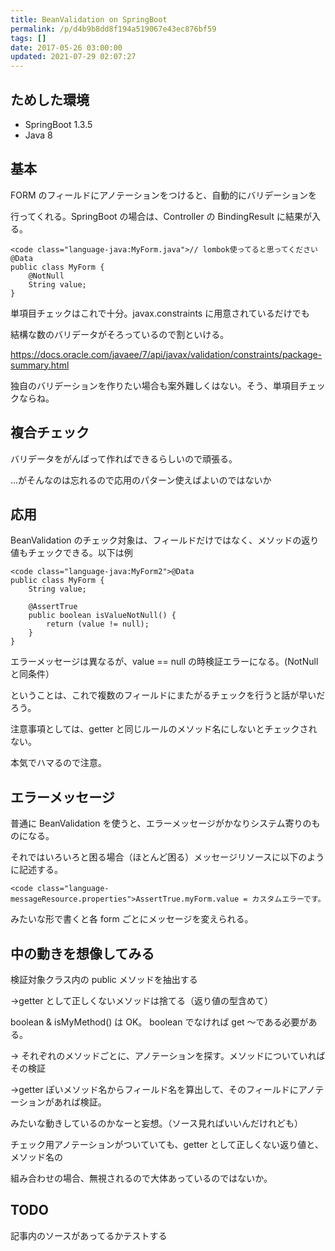 ```yaml
---
title: BeanValidation on SpringBoot
permalink: /p/d4b9b8dd8f194a519067e43ec876bf59
tags: []
date: 2017-05-26 03:00:00
updated: 2021-07-29 02:07:27
---
```


## ためした環境

- SpringBoot 1.3.5
- Java 8

## 基本

FORM のフィールドにアノテーションをつけると、自動的にバリデーションを

行ってくれる。SpringBoot の場合は、Controller の BindingResult に結果が入る。

```
<code class="language-java:MyForm.java">// lombok使ってると思ってください
@Data
public class MyForm {
    @NotNull
    String value;
}
```

単項目チェックはこれで十分。javax.constraints に用意されているだけでも

結構な数のバリデータがそろっているので割といける。

<a href="https://docs.oracle.com/javaee/7/api/javax/validation/constraints/package-summary.html"><https://docs.oracle.com/javaee/7/api/javax/validation/constraints/package-summary.html></a>

独自のバリデーションを作りたい場合も案外難しくはない。そう、単項目チェックならね。

## 複合チェック

バリデータをがんばって作ればできるらしいので頑張る。

…がそんなのは忘れるので応用のパターン使えばよいのではないか

## 応用

BeanValidation のチェック対象は、フィールドだけではなく、メソッドの返り値もチェックできる。以下は例

```
<code class="language-java:MyForm2">@Data
public class MyForm {
    String value;

    @AssertTrue
    public boolean isValueNotNull() {
        return (value != null);
    }
}
```

エラーメッセージは異なるが、value == null の時検証エラーになる。(NotNull と同条件）

ということは、これで複数のフィールドにまたがるチェックを行うと話が早いだろう。

注意事項としては、getter と同じルールのメソッド名にしないとチェックされない。

本気でハマるので注意。

## エラーメッセージ

普通に BeanValidation を使うと、エラーメッセージがかなりシステム寄りのものになる。

それではいろいろと困る場合（ほとんど困る）メッセージリソースに以下のように記述する。

```
<code class="language-messageResource.properties">AssertTrue.myForm.value = カスタムエラーです。
```

みたいな形で書くと各 form ごとにメッセージを変えられる。

## 中の動きを想像してみる

検証対象クラス内の public メソッドを抽出する

→getter として正しくないメソッドは捨てる（返り値の型含めて）

boolean & isMyMethod() は OK。 boolean でなければ get ～である必要がある。

→ それぞれのメソッドごとに、アノテーションを探す。メソッドについていればその検証

→getter ぽいメソッド名からフィールド名を算出して、そのフィールドにアノテーションがあれば検証。

みたいな動きしているのかなーと妄想。（ソース見ればいいんだけれども）

チェック用アノテーションがついていても、getter として正しくない返り値と、メソッド名の

組み合わせの場合、無視されるので大体あっているのではないか。

## TODO

記事内のソースがあってるかテストする
